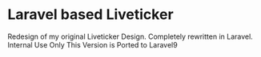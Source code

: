 # Laravel based Liveticker
Redesign of my original Liveticker Design. Completely rewritten in Laravel.
Internal Use Only 
This Version is Ported to Laravel9
